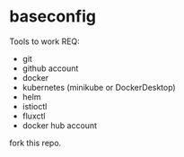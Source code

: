 # baseconfig
Tools to work
REQ:
* git
* github account
* docker 
* kubernetes (minikube or DockerDesktop)
* helm 
* istioctl
* fluxctl
* docker hub account

fork this repo.
